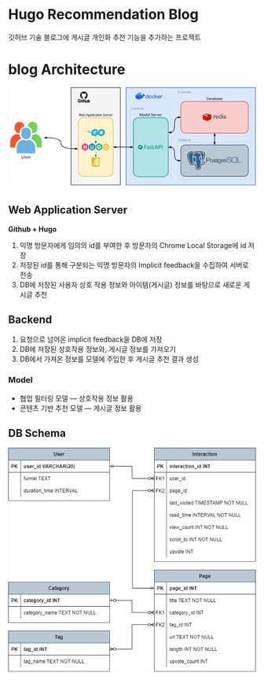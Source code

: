 # Hugo Recommendation Blog

깃허브 기술 블로그에 게시글 개인화 추천 기능을 추가하는 프로젝트

# blog Architecture
![image](./images/architecture.png)

## Web Application Server

**Github + Hugo**

1. 익명 방문자에게 임의의 id를 부여한 후 방문자의 Chrome Local Storage에 id 저장
2. 저장된 id를 통해 구분되는 익명 방문자의 Implicit feedback을 수집하여 서버로 전송
3. DB에 저장된 사용자 상호 작용 정보와 아이템(게시글) 정보를 바탕으로 새로운 게시글 추천

## Backend

1. 요청으로 넘어온 implicit feedback을 DB에 저장
2. DB에 저장된 상호작용 정보와, 게시글 정보를 가져오기
3. DB에서 가져온 정보를 모델에 주입한 후 게시글 추천 결과 생성

### Model

- 협업 필터링 모델 — 상호작용 정보 활용
- 콘텐츠 기반 추천 모델 — 게시글 정보 활용

## DB Schema
![image](./images/db_schema.png)

